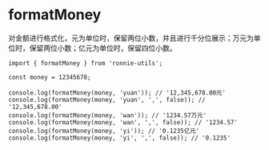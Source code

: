 # formatMoney

对金额进行格式化，元为单位时，保留两位小数，并且进行千分位展示；万元为单位时，保留两位小数；亿元为单位时，保留四位小数。

```tsx | pure
import { formatMoney } from 'ronnie-utils';

const money = 12345678;

console.log(formatMoney(money, 'yuan')); // '12,345,678.00元'
console.log(formatMoney(money, 'yuan', ',', false)); // '12,345,678.00'
console.log(formatMoney(money, 'wan')); // '1234.57万元'
console.log(formatMoney(money, 'wan', ',', false)); // '1234.57'
console.log(formatMoney(money, 'yi')); // '0.1235亿元'
console.log(formatMoney(money, 'yi', ',', false)); // '0.1235'
```
